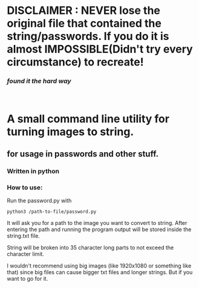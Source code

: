 # DISCLAIMER : NEVER lose the original file that contained the string/passwords. If you do it is almost IMPOSSIBLE(Didn't try every circumstance) to recreate!
### *found it the hard way* 
<br>

# A small command line utility for turning images to string.
## for usage in passwords and other stuff.
### Written in python

### How to use:

Run the password.py with

```python3 /path-to-file/password.py```

It will ask you for a path to the image you want to convert to string.
After entering the path and running the program output will be stored inside the string.txt file.

String will be broken into 35 character long parts to not exceed the character limit.

I wouldn't recommend using big images (like 1920x1080 or something like that) since big files can cause bigger txt files and longer strings. But if you want to go for it.
